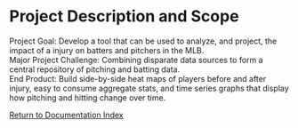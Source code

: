 # Project Description and Scope

Project Goal: Develop a tool that can be used to analyze, and project, the impact of a injury on batters and pitchers in the MLB.  
Major Project Challenge: Combining disparate data sources to form a central repository of pitching and batting data.  
End Product: Build side-by-side heat maps of players before and after injury, easy to  consume aggregate stats,  and time series graphs that display how pitching and hitting change over time.  

[Return to Documentation Index](index.md)
